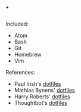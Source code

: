 # &middot;

Included:
- Atom
- Bash
- Git
- Homebrew
- Vim

References:
- Paul Irish's [dotfiles](https://github.com/paulirish/dotfiles)
- Mathias Bynens' [dotfiles](https://github.com/mathiasbynens/dotfiles)
- Harry Roberts' [dotfiles](https://github.com/csswizardry/dotfiles)
- Thoughtbot's [dotfiles](https://github.com/thoughtbot/dotfiles)
